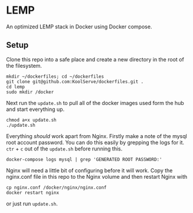 # LEMP
An optimized LEMP stack in Docker using Docker compose.

## Setup
Clone this repo into a safe place and create a new directory in the root of the filesystem.
```
mkdir ~/dockerfiles; cd ~/dockerfiles
git clone git@github.com:KoolServe/dockerfiles.git .
cd lemp
sudo mkdir /docker
```

Next run the `update.sh` to pull all of the docker images used form the hub and start everything up.
```
chmod a+x update.sh
./update.sh
```

Everything _should_ work apart from Nginx. Firstly make a note of the mysql root account password. You can do this easily by grepping the logs for it. `ctr` + `c` out of the `update.sh` before running this.

```
docker-compose logs mysql | grep 'GENERATED ROOT PASSWORD:'
```

Nginx will need a little bit of configuring before it will work. Copy the nginx.conf file in this repo to the Nginx volume and then restart Nginx with
```
cp nginx.conf /docker/nginx/nginx.conf
docker restart nginx
```
or just run `update.sh`.
